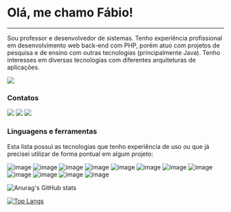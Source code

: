 # Olá, me chamo Fábio!
___

Sou professor e desenvolvedor de sistemas. Tenho experiência profissional em desenvolvimento web back-end com PHP, porém atuo com projetos de pesquisa e de ensino com outras tecnologias (principalmente Java). Tenho interesses em diversas tecnologias com diferentes arquiteturas de aplicações.

![](https://komarev.com/ghpvc/?username=fabiosperotto&color=blue)

<p align="center">

### Contatos


<a href="https://twitter.com/fabio_sperotto" target="_blank"><img src="https://img.shields.io/badge/Twitter-1DA1F2?style=for-the-badge&logo=twitter&logoColor=white"></a> <a href="https://www.linkedin.com/in/fabiosperotto/" target="_blank"><img src="https://img.shields.io/badge/LinkedIn-0077B5?style=for-the-badge&logo=linkedin&logoColor=white"></a> <a href="https://www.instagram.com/fabio.sperotto/" target="_blank"><img src="https://img.shields.io/badge/Instagram-E4405F?style=for-the-badge&logo=instagram&logoColor=white"></a>



### Linguagens e ferramentas

Esta lista possui as tecnologias que tenho experiência de uso ou que já precisei utilizar de forma pontual em algum projeto:

![image](https://img.shields.io/badge/JavaScript-323330?style=for-the-badge&logo=javascript&logoColor=F7DF1E) ![image](https://img.shields.io/badge/PHP-777BB4?style=for-the-badge&logo=php&logoColor=white) ![image](https://img.shields.io/badge/C-00599C?style=for-the-badge&logo=c&logoColor=white) ![image](https://img.shields.io/badge/Java-ED8B00?style=for-the-badge&logo=java&logoColor=white) ![image](https://img.shields.io/badge/Markdown-000000?style=for-the-badge&logo=markdown&logoColor=white) ![image](https://img.shields.io/badge/Bootstrap-563D7C?style=for-the-badge&logo=bootstrap&logoColor=white) ![image](https://img.shields.io/badge/jQuery-0769AD?style=for-the-badge&logo=jquery&logoColor=white) ![image](https://img.shields.io/badge/Laravel-FF2D20?style=for-the-badge&logo=laravel&logoColor=white) ![image](https://img.shields.io/badge/Lumen-E74430?style=for-the-badge&logo=Lumen&logoColor=white) ![image](https://img.shields.io/badge/MySQL-00000F?style=for-the-badge&logo=mysql&logoColor=white) ![image](https://img.shields.io/badge/MongoDB-4EA94B?style=for-the-badge&logo=mongodb&logoColor=white) ![image](https://img.shields.io/badge/Heroku-430098?style=for-the-badge&logo=heroku&logoColor=white)


![Anurag's GitHub stats](https://github-readme-stats.vercel.app/api?username=fabiosperotto&theme=graywhite&count_private=true&hide=contribs&hide_border=true)

[![Top Langs](https://github-readme-stats.vercel.app/api/top-langs/?username=fabiosperotto&layout=compact&hide=html,css,JavaScript,Batchfile,ApacheConf)](https://github.com/fabiosperotto)


</p>
